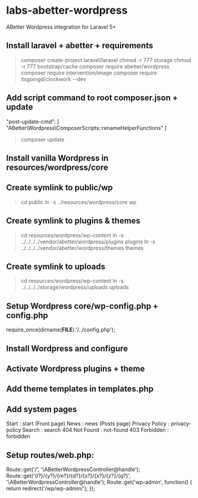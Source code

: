 # labs-abetter-wordpress

ABetter Wordpress integration for Laravel 5+

## Install laravel + abetter + requirements
> composer create-project laravel/laravel
> chmod -r 777 storage
> chmod -r 777 bootstrap/cache
> composer require abetter/wordpress
> composer require intervention/image
> composer require itsgoingd/clockwork --dev

## Add script command to root composer.json + update
"post-update-cmd": [
	"ABetter\\Wordpress\\ComposerScripts::renameHelperFunctions"
]
> composer update

## Install vanilla Wordpress in resources/wordpress/core

## Create symlink to public/wp
> cd public
> ln -s ../resources/wordpress/core wp

## Create symlink to plugins & themes
> cd resources/wordpress/wp-content
> ln -s ../../../../vendor/abetter/wordpress/plugins plugins
> ln -s ../../../../vendor/abetter/wordpress/themes themes

## Create symlink to uploads
> cd resources/wordpress/wp-content
> ln -s ../../../../storage/wordpress/uploads uploads

## Setup Wordpress core/wp-config.php + config.php
require_once(dirname(__FILE__).'/../config.php');

## Install Wordpress and configure

## Activate Wordpress plugins + theme

## Add theme templates in templates.php

## Add system pages
Start : start (Front page)
News : news (Posts page)
Privacy Policy : privacy-policy
Search : search
404 Not Found : not-found
403 Forbidden : forbidden

## Setup routes/web.php:
Route::get('/', '\ABetterWordpressController@handle');
Route::get('{l?}/{y?}/{m?}/{d?}/{s?}/{x?}/{z?}/{q?}', '\ABetterWordpressController@handle');
Route::get('wp-admin', function() {
    return redirect('/wp/wp-admin/');
});
